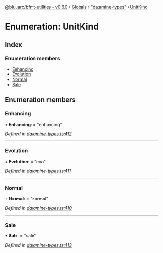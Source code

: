 [@bluuarc/bfmt-utilities - v0.6.0](../README.md) › [Globals](../globals.md) › ["datamine-types"](../modules/_datamine_types_.md) › [UnitKind](_datamine_types_.unitkind.md)

# Enumeration: UnitKind

## Index

### Enumeration members

* [Enhancing](_datamine_types_.unitkind.md#enhancing)
* [Evolution](_datamine_types_.unitkind.md#evolution)
* [Normal](_datamine_types_.unitkind.md#normal)
* [Sale](_datamine_types_.unitkind.md#sale)

## Enumeration members

###  Enhancing

• **Enhancing**: = "enhancing"

*Defined in [datamine-types.ts:412](https://github.com/BluuArc/bfmt-utilities/blob/master/src/datamine-types.ts#L412)*

___

###  Evolution

• **Evolution**: = "evo"

*Defined in [datamine-types.ts:411](https://github.com/BluuArc/bfmt-utilities/blob/master/src/datamine-types.ts#L411)*

___

###  Normal

• **Normal**: = "normal"

*Defined in [datamine-types.ts:410](https://github.com/BluuArc/bfmt-utilities/blob/master/src/datamine-types.ts#L410)*

___

###  Sale

• **Sale**: = "sale"

*Defined in [datamine-types.ts:413](https://github.com/BluuArc/bfmt-utilities/blob/master/src/datamine-types.ts#L413)*

